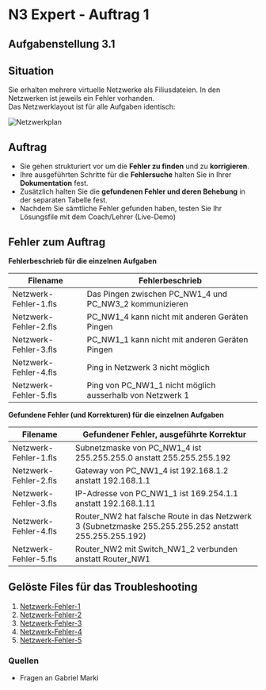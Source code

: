 # N3 Expert - Auftrag 1


## Aufgabenstellung 3.1

## Situation

Sie erhalten mehrere virtuelle Netzwerke als Filiusdateien. In den Netzwerken ist jeweils ein Fehler vorhanden.  
Das Netzwerklayout ist für alle Aufgaben identisch:

![Netzwerkplan](netzwerk_800.png)

## Auftrag

-   Sie gehen strukturiert vor um die **Fehler zu finden** und zu
    **korrigieren**.
-   Ihre ausgeführten Schritte für die **Fehlersuche** halten Sie in Ihrer **Dokumentation** fest.
-   Zusätzlich halten Sie die **gefundenen Fehler und deren Behebung** in der separaten Tabelle fest.
- Nachdem Sie sämtliche Fehler gefunden haben, testen Sie Ihr Lösungsfile mit dem Coach/Lehrer (Live-Demo)


## Fehler zum Auftrag 

**Fehlerbeschrieb für die einzelnen Aufgaben**

| **Filename**          | **Fehlerbeschrieb** |
|-----------------------|-----------------------------------------------------------|
| Netzwerk-Fehler-1.fls | Das Pingen zwischen PC_NW1_4 und PC_NW3_2 kommunizieren   |
| Netzwerk-Fehler-2.fls | PC_NW1_4 kann nicht mit anderen Geräten Pingen            |
| Netzwerk-Fehler-3.fls | PC_NW1_1 kann nicht mit anderen Geräten Pingen            |
| Netzwerk-Fehler-4.fls | Ping in Netzwerk 3 nicht möglich                          |
| Netzwerk-Fehler-5.fls | Ping von PC_NW1_1 nicht möglich ausserhalb von Netzwerk 1 |


**Gefundene Fehler (und Korrekturen) für die einzelnen Aufgaben**

| **Filename**          | **Gefundener Fehler, ausgeführte Korrektur**    |
|-----------------------|-------------------------------------------------------------------------------------------------------|
| Netzwerk-Fehler-1.fls | Subnetzmaske von PC_NW1_4 ist 255.255.255.0 anstatt 255.255.255.192                                   |
| Netzwerk-Fehler-2.fls | Gateway von PC_NW1_4 ist 192.168.1.2 anstatt 192.168.1.1                                              |
| Netzwerk-Fehler-3.fls | IP-Adresse von PC_NW1_1 ist 169.254.1.1 anstatt 192.168.1.11                                          |
| Netzwerk-Fehler-4.fls | Router_NW2 hat falsche Route in das Netzwerk 3 (Subnetzmaske 255.255.255.252 anstatt 255.255.255.192) |
| Netzwerk-Fehler-5.fls | Router_NW2 mit Switch_NW1_2 verbunden anstatt Router_NW1                                              |


## Gelöste Files für das Troubleshooting

1. [Netzwerk-Fehler-1]()
2. [Netzwerk-Fehler-2]()
3. [Netzwerk-Fehler-3]()
4. [Netzwerk-Fehler-4]()
5. [Netzwerk-Fehler-5]()

### Quellen
- Fragen an Gabriel Marki
